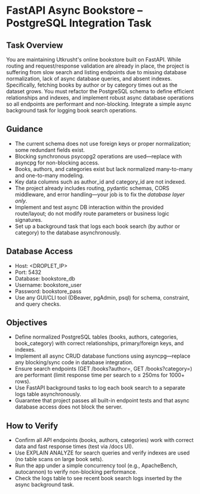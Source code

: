 # FastAPI Async Bookstore – PostgreSQL Integration Task

## Task Overview
You are maintaining Utkrusht's online bookstore built on FastAPI. While routing and request/response validation are already in place, the project is suffering from slow search and listing endpoints due to missing database normalization, lack of async database queries, and absent indexes. Specifically, fetching books by author or by category times out as the dataset grows. You must refactor the PostgreSQL schema to define efficient relationships and indexes, and implement robust async database operations so all endpoints are performant and non-blocking. Integrate a simple async background task for logging book search operations.

## Guidance
- The current schema does not use foreign keys or proper normalization; some redundant fields exist.
- Blocking synchronous psycopg2 operations are used—replace with asyncpg for non-blocking access.
- Books, authors, and categories exist but lack normalized many-to-many and one-to-many modeling.
- Key data columns such as author_id and category_id are not indexed.
- The project already includes routing, pydantic schemas, CORS middleware, and error handling—your job is to fix the *database layer only*.
- Implement and test async DB interaction within the provided route/layout; do not modify route parameters or business logic signatures.
- Set up a background task that logs each book search (by author or category) to the database asynchronously.

## Database Access
- Host: <DROPLET_IP>
- Port: 5432
- Database: bookstore_db
- Username: bookstore_user
- Password: bookstore_pass
- Use any GUI/CLI tool (DBeaver, pgAdmin, psql) for schema, constraint, and query checks.

## Objectives
- Define normalized PostgreSQL tables (books, authors, categories, book_category) with correct relationships, primary/foreign keys, and indexes.
- Implement all async CRUD database functions using asyncpg—replace any blocking/sync code in database integration.
- Ensure search endpoints (GET /books?author=, GET /books?category=) are performant (limit response time per search to ≤ 250ms for 1000+ rows).
- Use FastAPI background tasks to log each book search to a separate logs table asynchronously.
- Guarantee that project passes all built-in endpoint tests and that async database access does not block the server.

## How to Verify
- Confirm all API endpoints (books, authors, categories) work with correct data and fast response times (test via /docs UI).
- Use EXPLAIN ANALYZE for search queries and verify indexes are used (no table scans on large book sets).
- Run the app under a simple concurrency tool (e.g., ApacheBench, autocannon) to verify non-blocking performance.
- Check the logs table to see recent book search logs inserted by the async background task.
